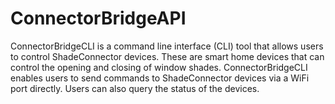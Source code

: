 # ConnectorBridgeAPI

ConnectorBridgeCLI is a command line interface (CLI) tool that allows users to control ShadeConnector devices. These are smart home devices that can control the opening and closing of window shades. ConnectorBridgeCLI enables users to send commands to ShadeConnector devices via a WiFi port directly. Users can also query the status of the devices. 


